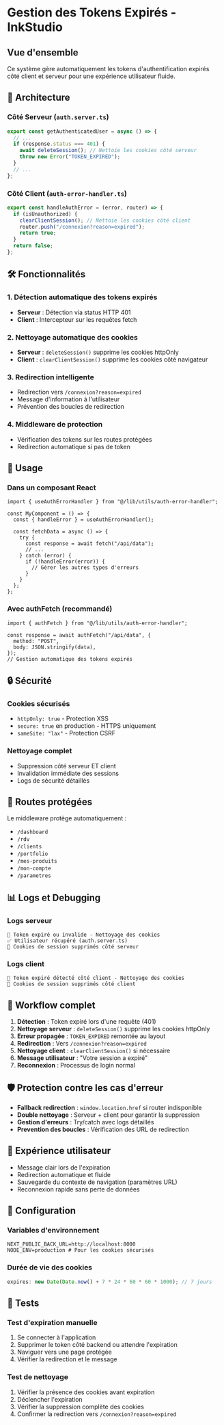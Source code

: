 # Gestion des Tokens Expirés - InkStudio

## Vue d'ensemble

Ce système gère automatiquement les tokens d'authentification expirés côté client et serveur pour une expérience utilisateur fluide.

## 🔧 Architecture

### Côté Serveur (`auth.server.ts`)

```typescript
export const getAuthenticatedUser = async () => {
  // ...
  if (response.status === 401) {
    await deleteSession(); // Nettoie les cookies côté serveur
    throw new Error("TOKEN_EXPIRED");
  }
  // ...
};
```

### Côté Client (`auth-error-handler.ts`)

```typescript
export const handleAuthError = (error, router) => {
  if (isUnauthorized) {
    clearClientSession(); // Nettoie les cookies côté client
    router.push("/connexion?reason=expired");
    return true;
  }
  return false;
};
```

## 🛠️ Fonctionnalités

### 1. Détection automatique des tokens expirés

- **Serveur** : Détection via status HTTP 401
- **Client** : Intercepteur sur les requêtes fetch

### 2. Nettoyage automatique des cookies

- **Serveur** : `deleteSession()` supprime les cookies httpOnly
- **Client** : `clearClientSession()` supprime les cookies côté navigateur

### 3. Redirection intelligente

- Redirection vers `/connexion?reason=expired`
- Message d'information à l'utilisateur
- Prévention des boucles de redirection

### 4. Middleware de protection

- Vérification des tokens sur les routes protégées
- Redirection automatique si pas de token

## 📝 Usage

### Dans un composant React

```tsx
import { useAuthErrorHandler } from "@/lib/utils/auth-error-handler";

const MyComponent = () => {
  const { handleError } = useAuthErrorHandler();

  const fetchData = async () => {
    try {
      const response = await fetch("/api/data");
      // ...
    } catch (error) {
      if (!handleError(error)) {
        // Gérer les autres types d'erreurs
      }
    }
  };
};
```

### Avec authFetch (recommandé)

```tsx
import { authFetch } from "@/lib/utils/auth-error-handler";

const response = await authFetch("/api/data", {
  method: "POST",
  body: JSON.stringify(data),
});
// Gestion automatique des tokens expirés
```

## 🔒 Sécurité

### Cookies sécurisés

- `httpOnly: true` - Protection XSS
- `secure: true` en production - HTTPS uniquement
- `sameSite: "lax"` - Protection CSRF

### Nettoyage complet

- Suppression côté serveur ET client
- Invalidation immédiate des sessions
- Logs de sécurité détaillés

## 🚀 Routes protégées

Le middleware protège automatiquement :

- `/dashboard`
- `/rdv`
- `/clients`
- `/portfolio`
- `/mes-produits`
- `/mon-compte`
- `/parametres`

## 📊 Logs et Debugging

### Logs serveur

```
🔑 Token expiré ou invalide - Nettoyage des cookies
✅ Utilisateur récupéré (auth.server.ts)
🧹 Cookies de session supprimés côté serveur
```

### Logs client

```
🔑 Token expiré détecté côté client - Nettoyage des cookies
🧹 Cookies de session supprimés côté client
```

## 🔄 Workflow complet

1. **Détection** : Token expiré lors d'une requête (401)
2. **Nettoyage serveur** : `deleteSession()` supprime les cookies httpOnly
3. **Erreur propagée** : `TOKEN_EXPIRED` remontée au layout
4. **Redirection** : Vers `/connexion?reason=expired`
5. **Nettoyage client** : `clearClientSession()` si nécessaire
6. **Message utilisateur** : "Votre session a expiré"
7. **Reconnexion** : Processus de login normal

## 🛡️ Protection contre les cas d'erreur

- **Fallback redirection** : `window.location.href` si router indisponible
- **Double nettoyage** : Serveur + client pour garantir la suppression
- **Gestion d'erreurs** : Try/catch avec logs détaillés
- **Prevention des boucles** : Vérification des URL de redirection

## 📱 Expérience utilisateur

- Message clair lors de l'expiration
- Redirection automatique et fluide
- Sauvegarde du contexte de navigation (paramètres URL)
- Reconnexion rapide sans perte de données

## 🔧 Configuration

### Variables d'environnement

```env
NEXT_PUBLIC_BACK_URL=http://localhost:8000
NODE_ENV=production # Pour les cookies sécurisés
```

### Durée de vie des cookies

```typescript
expires: new Date(Date.now() + 7 * 24 * 60 * 60 * 1000); // 7 jours
```

## 🧪 Tests

### Test d'expiration manuelle

1. Se connecter à l'application
2. Supprimer le token côté backend ou attendre l'expiration
3. Naviguer vers une page protégée
4. Vérifier la redirection et le message

### Test de nettoyage

1. Vérifier la présence des cookies avant expiration
2. Déclencher l'expiration
3. Vérifier la suppression complète des cookies
4. Confirmer la redirection vers `/connexion?reason=expired`
